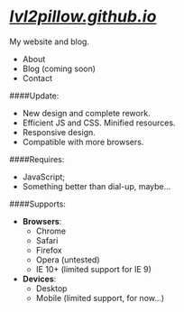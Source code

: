 [*lvl2pillow.github.io*](http://lvl2pillow.github.io "lvl2pillow")
====================

My website and blog.

- About
- Blog (coming soon)
- Contact

####Update:

- New design and complete rework.
- Efficient JS and CSS. Minified resources.
- Responsive design.
- Compatible with more browsers.

####Requires:

- JavaScript;
- Something better than dial-up, maybe...

####Supports:

- **Browsers**:
	- Chrome
	- Safari
	- Firefox
	- Opera (untested)
	- IE 10+ (limited support for IE 9)
- **Devices**:
	- Desktop
	- Mobile (limited support, for now...)